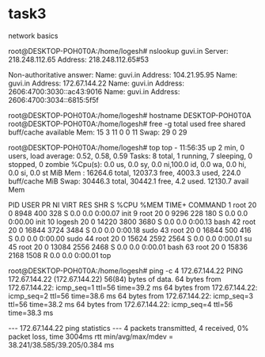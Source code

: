 # task3
network basics

root@DESKTOP-POH0T0A:/home/logesh# nslookup guvi.in
Server:         218.248.112.65
Address:        218.248.112.65#53

Non-authoritative answer:
Name:   guvi.in
Address: 104.21.95.95
Name:   guvi.in
Address: 172.67.144.22
Name:   guvi.in
Address: 2606:4700:3030::ac43:9016
Name:   guvi.in
Address: 2606:4700:3034::6815:5f5f


root@DESKTOP-POH0T0A:/home/logesh# hostname
DESKTOP-POH0T0A
root@DESKTOP-POH0T0A:/home/logesh# free -g
               total        used        free      shared  buff/cache   available
Mem:              15           3          11           0           0          11
Swap:             29           0          29

root@DESKTOP-POH0T0A:/home/logesh# top
top - 11:56:35 up 2 min,  0 users,  load average: 0.52, 0.58, 0.59
Tasks:   8 total,   1 running,   7 sleeping,   0 stopped,   0 zombie
%Cpu(s):  0.0 us,  0.0 sy,  0.0 ni,100.0 id,  0.0 wa,  0.0 hi,  0.0 si,  0.0 st
MiB Mem :  16264.6 total,  12037.3 free,   4003.3 used,    224.0 buff/cache
MiB Swap:  30446.3 total,  30442.1 free,      4.2 used.  12130.7 avail Mem

  PID USER      PR  NI    VIRT    RES    SHR S  %CPU  %MEM     TIME+ COMMAND
    1 root      20   0    8948    400    328 S   0.0   0.0   0:00.07 init
    9 root      20   0    9296    228    180 S   0.0   0.0   0:00.00 init
   10 logesh    20   0   14220   3800   3680 S   0.0   0.0   0:00.13 bash
   42 root      20   0   16844   3724   3484 S   0.0   0.0   0:00.18 sudo
   43 root      20   0   16844    500    416 S   0.0   0.0   0:00.00 sudo
   44 root      20   0   15624   2592   2564 S   0.0   0.0   0:00.01 su
   45 root      20   0   13084   2556   2468 S   0.0   0.0   0:00.01 bash
   63 root      20   0   15836   2168   1508 R   0.0   0.0   0:00.01 top


root@DESKTOP-POH0T0A:/home/logesh# ping -c 4 172.67.144.22
PING 172.67.144.22 (172.67.144.22) 56(84) bytes of data.
64 bytes from 172.67.144.22: icmp_seq=1 ttl=56 time=39.2 ms
64 bytes from 172.67.144.22: icmp_seq=2 ttl=56 time=38.6 ms
64 bytes from 172.67.144.22: icmp_seq=3 ttl=56 time=38.2 ms
64 bytes from 172.67.144.22: icmp_seq=4 ttl=56 time=38.3 ms

--- 172.67.144.22 ping statistics ---
4 packets transmitted, 4 received, 0% packet loss, time 3004ms
rtt min/avg/max/mdev = 38.241/38.585/39.205/0.384 ms
